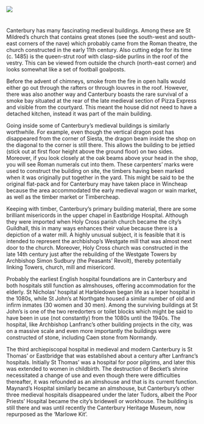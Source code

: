 <a href="https://juncture-digital.org"><img src="https://juncture-digital.org/images/ve-button.png"></a>
<param ve-config title="The Kentish Cinq Ports" author="Sheila Sweetinburgh" layout="vtl" banner="xxx">

<param ve-entity eid="Q26163" aliases="Sandwich">

#

Canterbury has many fascinating medieval buildings. Among these are St Mildred’s church that contains great stones (see the south-west and south-east corners of the nave) which probably came from the Roman theatre, the church constructed in the early 11th century. Also cutting edge for its time (c. 1485) is the queen-strut roof with clasp-side purlins in the roof of the vestry. This can be viewed from outside the church (north-east corner) and looks somewhat like a set of football goalposts. 

Before the advent of chimneys, smoke from the fire in open halls would either go out through the rafters or through louvres in the roof. However, there was also another way and Canterbury boasts the rare survival of a smoke bay situated at the rear of the late medieval section of Pizza Express and visible from the courtyard. This meant the house did not need to have a detached kitchen, instead it was part of the main building.

Going inside some of Canterbury’s medieval buildings is similarly worthwhile. For example, even though the vertical dragon post has disappeared from the corner of Siesta, the dragon beam inside the shop on the diagonal to the corner is still there. This allows the building to be jettied (stick out at first floor height above the ground floor) on two sides. Moreover, if you look closely at the oak beams above your head in the shop, you will see Roman numerals cut into them. These carpenters’ marks were used to construct the building on site, the timbers having been marked when it was originally put together in the yard. This might be said to be the original flat-pack and for Canterbury may have taken place in Wincheap because the area accommodated the early medieval wagon or wain market, as well as the timber market or Timbercheap.

Keeping with timber, Canterbury’s primary building material, there are some brilliant misericords in the upper chapel in Eastbridge Hospital. Although they were imported when Holy Cross parish church became the city’s Guildhall, this in many ways enhances their value because there is a depiction of a water mill. A highly unusual subject, it is feasible that it is intended to represent the archbishop’s Westgate mill that was almost next door to the church. Moreover, Holy Cross church was constructed in the late 14th century just after the rebuilding of the Westgate Towers by Archbishop Simon Sudbury (the Peasants’ Revolt), thereby potentially linking Towers, church, mill and misericord.

Probably the earliest English hospital foundations are in Canterbury and both hospitals still function as almshouses, offering accommodation for the elderly. St Nicholas’ hospital at Harbledown began life as a leper hospital in the 1080s, while St John’s at Northgate housed a similar number of old and infirm inmates (30 women and 30 men). Among the surviving buildings at St John’s is one of the two reredorters or toilet blocks which might be said to have been in use (not constantly) from the 1080s until the 1940s. The hospital, like Archbishop Lanfranc’s other building projects in the city, was on a massive scale and even more importantly the buildings were constructed of stone, including Caen stone from Normandy.

The third archiepiscopal hospital in medieval and modern Canterbury is St Thomas’ or Eastbridge that was established about a century after Lanfranc’s hospitals. Initially St Thomas’ was a hospital for poor pilgrims, and later this was extended to women in childbirth. The destruction of Becket’s shrine necessitated a change of use and even though there were difficulties thereafter, it was refounded as an almshouse and that is its current function. Maynard’s Hospital similarly became an almshouse, but Canterbury’s other three medieval hospitals disappeared under the later Tudors, albeit the Poor Priests’ Hospital became the city’s bridewell or workhouse. The building is still there and was until recently the Canterbury Heritage Museum, now repurposed as the ‘Marlowe Kit’.



